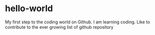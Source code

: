 # hello-world
My first step to the coding world on Github.
I am learning coding.
Like to contribute to the ever growing list of github repository
